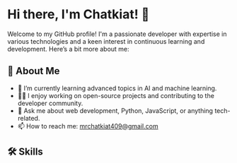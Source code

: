 # Hi there, I'm Chatkiat! 👋

Welcome to my GitHub profile! I'm a passionate developer with expertise in various technologies and a keen interest in continuous learning and development. Here’s a bit more about me:

## 🚀 About Me

- 🌱 I’m currently learning advanced topics in AI and machine learning.
- 👨‍💻 I enjoy working on open-source projects and contributing to the developer community.
- 💬 Ask me about web development, Python, JavaScript, or anything tech-related.
- 📫 How to reach me: [mrchatkiat409@gmail.com](mailto:your-email@example.com)

## 🛠️ Skills

